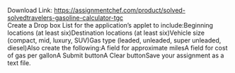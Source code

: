 Download Link: https://assignmentchef.com/product/solved-solvedtravelers-gasoline-calculator-tgc
<br>
Create a Drop box List for the application’s applet to include:Beginning locations (at least six)Destination locations (at least six)Vehicle size (compact, mid, luxury, SUV)Gas type (leaded, unleaded, super unleaded, diesel)Also create the following:A field for approximate milesA field for cost of gas per gallonA Submit buttonA Clear buttonSave your assignment as a text file.